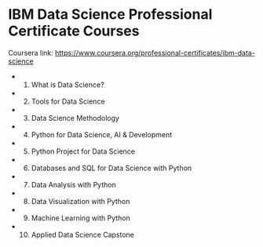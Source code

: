 # IBM Data Science Professional Certificate Courses

Coursera link: https://www.coursera.org/professional-certificates/ibm-data-science


* 1. What is Data Science?

* 2. Tools for Data Science

* 3. Data Science Methodology

* 4. Python for Data Science, AI & Development

* 5. Python Project for Data Science

* 6. Databases and SQL for Data Science with Python

* 7. Data Analysis with Python

* 8. Data Visualization with Python

* 9. Machine Learning with Python

* 10. Applied Data Science Capstone




